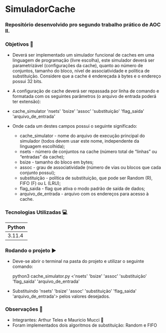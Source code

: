 # SimuladorCache

### Repositório desenvolvido pro segundo trabalho prático de AOC II.

### Objetivos 🎯

-   Deverá ser implementado um simulador funcional de caches em uma linguagem de programação (livre escolha), este simulador deverá ser parametrizável (configurações da cache), quanto ao número de
    conjuntos, tamanho do bloco, nível de associatividade e política de substituição. Considere que a cache é endereçada à bytes e o endereço possui 32 bits.
-   A configuração de cache deverá ser repassada por linha de comando e formatada com os seguintes
    parâmetros (o arquivo de entrada poderá ter extensão):

-    cache_simulator 'nsets' 'bsize' 'assoc' 'substituição' 'flag_saida' 'arquivo_de_entrada'

-   Onde cada um destes campos possui o seguinte significado:
    -   cache_simulator - nome do arquivo de execução principal do simulador (todos devem usar este
        nome, independente da linguagem escolhida);
    -   nsets - número de conjuntos na cache (número total de “linhas” ou “entradas” da cache);
    -   bsize - tamanho do bloco em bytes;
    -   assoc - grau de associatividade (número de vias ou blocos que cada conjunto possui);
    -   substituição - política de substituição, que pode ser Random (R), FIFO (F) ou L (LRU);
    -   flag_saida - flag que ativa o modo padrão de saída de dados;
    -   arquivo_de_entrada - arquivo com os endereços para acesso à cache.

### Tecnologias Utilizadas 💻

| Python |
| ------ |
| 3.11.4 |

### Rodando o projeto ▶️

-   Deve-se abrir o terminal na pasta do projeto e utilizar o seguinte comando:

    python3 cache_simulator.py <'nsets' 'bsize' 'assoc' 'substituição' 'flag_saida' 'arquivo_de_entrada'

-   Substituindo 'nsets' 'bsize' 'assoc' 'substituição' 'flag_saida' 'arquivo_de_entrada'> pelos valores desejados.

### Observações 🚩

-   Integrantes: Arthur Teles e Mauricio Mucci 🤝
-   Foram implementados dois algoritmos de substituição: Random e FIFO
